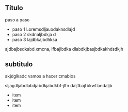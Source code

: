 ## Titulo 
paso a paso 

- paso 1
Loremsdljauodaknsdlajd
- paso 2 
skdnaljbdkja d
- paso 3 
lajdbkajbdhksa

ajdbajbsdkabd.xmcna, 
lfbajlbdka
dlabdkjbasjbdkakhdsdkjh

## subtitulo 
akjdglkadc
vamos a hacer cmabios 

sljagdljabdlabdjabdkjabdkbf-jlfn
daljfbajfbkwflandaljb

- item 
- item
- item 
